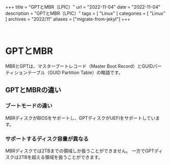 +++
title = "GPTとMBR（LPIC）"
url = "2022-11-04"
date = "2022-11-04"
description = "GPTとMBR（LPIC）"
tags = [
  "Linux"
]
categories = [
  "Linux"
]
archives = "2022/11"
aliases = ["migrate-from-jekyl"]
+++

<br>

# GPTとMBR

MBRとGPTは、マスターブートレコード（Master Boot Record）とGUIDパーティションテーブル（GUID Partition Table）の略語です。


## GPTとMBRの違い

### ブートモードの違い

MBRディスクがBIOSをサポートし、GPTディスクがUEFIをサポートしています。

### サポートするディスク容量が異なる

MBRディスクでは2TBまでの領域しか扱うことができません。
一方でGPTディスクは2TBを超える領域を扱うことができます。


